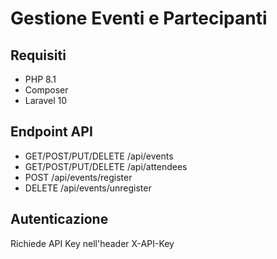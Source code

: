 # Gestione Eventi e Partecipanti

## Requisiti
- PHP 8.1
- Composer
- Laravel 10

## Endpoint API
- GET/POST/PUT/DELETE /api/events
- GET/POST/PUT/DELETE /api/attendees
- POST /api/events/register
- DELETE /api/events/unregister

## Autenticazione
Richiede API Key nell'header X-API-Key
